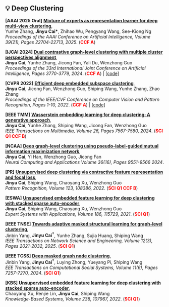 ## 💡 Deep Clustering

**[AAAI 2025 Oral]**
**[Mixture of experts as representation learner for deep multi-view clustering](https://doi.org/10.1609/aaai.v39i21.34430)**,<br />
   Yunhe Zhang, **Jinyu Cai\***, Zhihao Wu, Pengyang Wang, See-Kiong Ng <br />
   *Proceedings of the AAAI Conference on Artificial Intelligence, Volume 39(21), Pages 22704-22713, 2025*. (<span style="color:red">**CCF A**</span>) 

**[IJCAI 2024]**
**[Dual contrastive graph-level clustering with multiple cluster perspectives alignment](https://www.ijcai.org/proceedings/2024/0417.pdf)**,<br />
   **Jinyu Cai**, Yunhe Zhang, Jicong Fan, Yali Du, Wenzhong Guo <br />
   *Proceedings of the 33rd International Joint Conference on Artificial Intelligence, Pages 3770-3779, 2024*. (<span style="color:red">**CCF A**</span>)  \| [\[code\]](https://github.com/wownice333/DCGLC)

**[CVPR 2022]**
**[Efficient deep embedded subspace clustering](https://openaccess.thecvf.com/content/CVPR2022/papers/Cai_Efficient_Deep_Embedded_Subspace_Clustering_CVPR_2022_paper.pdf)**,<br />
   **Jinyu Cai**, Jicong Fan, Wenzhong Guo, Shiping Wang, Yunhe Zhang, Zhao Zhang  <br />
   *Proceedings of the IEEE/CVF Conference on Computer Vision and Pattern Recognition, Pages 1-10, 2022*. (<span style="color:red">**CCF A**</span>) \| [\[code\]]( https://github.com/JinyuCai95/EDESC-pytorch)

**[IEEE TMM]**
**[Wasserstein embedding learning for deep clustering: A generative approach](https://doi.org/10.1109/TMM.2024.3369862)**,<br />
   **Jinyu Cai**, Yunhe Zhang, Shiping Wang, Jicong Fan, Wenzhong Guo  <br />
   *IEEE Transactions on Multimedia, Volume 26, Pages 7567-7580, 2024*. (<span style="color:red">**SCI Q1 CCF B**</span>)
   
**[NCAA]**
**[Deep graph-level clustering using pseudo-label-guided mutual information maximization network](https://doi.org/10.1016/j.eswa.2021.115729)**,<br />
   **Jinyu Cai**, Yi Han, Wenzhong Guo, Jicong Fan  <br />
   *Neural Computing and Applications Volume 36(16), Pages 9551-9566 2024*.

**[PR]**
**[Unsupervised deep clustering via contractive feature representation and focal loss](https://doi.org/10.1016/j.patcog.2021.108386)**,<br />
   **Jinyu Cai**, Shiping Wang, Chaoyang Xu, Wenzhong Guo  <br />
   *Pattern Recognition, Volume 123, 108386, 2022*. (<span style="color:red">**SCI Q1 CCF B**</span>)

**[ESWA]**
**[Unsupervised embedded feature learning for deep clustering with stacked sparse auto-encoder](https://doi.org/10.1016/j.eswa.2021.115729)**,<br />
   **Jinyu Cai**, Shiping Wang, Chaoyang Xu, Wenzhong Guo  <br />
   *Expert Systems with Applications, Volume 186, 115729, 2021*. (<span style="color:red">**SCI Q1**</span>)

**[IEEE TNSE]**
**[Towards adaptive masked structural learning for graph-level clustering](https://doi.org/10.1109/TNSE.2025.3543194)**,<br />
   Jinbin Yang, **Jinyu Cai<sup>†</sup>**, Yunhe Zhang, Sujia Huang, Shiping Wang  <br />
   *IEEE Transactions on Network Science and Engineering, Volume 12(3), Pages 2021-2032, 2025*. (<span style="color:red">**SCI Q1**</span>)

**[IEEE TCSS]**
**[Deep masked graph node clustering](https://doi.org/10.1109/TCSS.2024.3401218)**,<br />
   Jinbin Yang, **Jinyu Cai<sup>†</sup>**, Luying Zhong, Yueyang Pi, Shiping Wang  <br />
   *EEE Transactions on Computational Social Systems, Volume 11(6), Pages 7257-7270, 2024*. (<span style="color:red">**SCI Q1**</span>)
   
**[KBS]**
**[Unsupervised embedded feature learning for deep clustering with stacked sparse auto-encoder](https://doi.org/10.1016/j.knosys.2021.107967)**,<br />
   Chaoyang Xu, Renjie Lin, **Jinyu Cai**, Shiping Wang  <br />
   *Knowledge-Based Systems, Volume 238, 107967, 2022*. (<span style="color:red">**SCI Q1**</span>)



